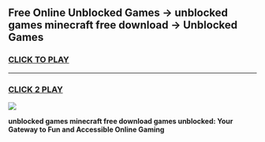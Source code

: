 
## Free Online Unblocked Games → unblocked games minecraft free download → Unblocked Games
<h3>
<a href="https://premium.freeplayer.one?title=unblocked_games_minecraft_free_download&ref=21F">CLICK TO PLAY</a></h3>
<hr>

<h3>
<a href="https://premium.freeplayer.one?title=unblocked_games_minecraft_free_download&ref=21F">CLICK 2 PLAY</a>
  
</h3>

<a href="https://premium.freeplayer.one?title=unblocked_games_minecraft_free_download&ref=21F/"><img src="https://clearcache.store/games.png"></a>


**unblocked games minecraft free download games unblocked: Your Gateway to Fun and Accessible Online Gaming**
